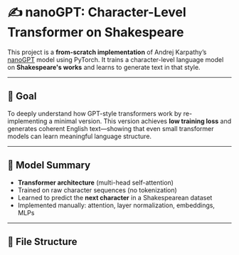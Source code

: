 # ✍️ nanoGPT: Character-Level Transformer on Shakespeare

This project is a **from-scratch implementation** of Andrej Karpathy’s [nanoGPT](https://github.com/karpathy/nanoGPT) model using PyTorch. It trains a character-level language model on **Shakespeare's works** and learns to generate text in that style.

---

## 🎯 Goal

To deeply understand how GPT-style transformers work by re-implementing a minimal version. This version achieves **low training loss** and generates coherent English text—showing that even small transformer models can learn meaningful language structure.

---

## 🧠 Model Summary

- **Transformer architecture** (multi-head self-attention)
- Trained on raw character sequences (no tokenization)
- Learned to predict the **next character** in a Shakespearean dataset
- Implemented manually: attention, layer normalization, embeddings, MLPs

---

## 📂 File Structure


